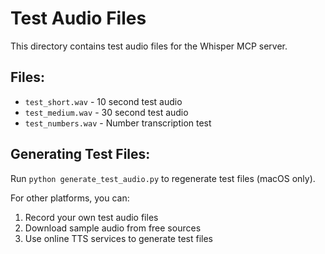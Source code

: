 # Test Audio Files

This directory contains test audio files for the Whisper MCP server.

## Files:
- `test_short.wav` - 10 second test audio
- `test_medium.wav` - 30 second test audio  
- `test_numbers.wav` - Number transcription test

## Generating Test Files:
Run `python generate_test_audio.py` to regenerate test files (macOS only).

For other platforms, you can:
1. Record your own test audio files
2. Download sample audio from free sources
3. Use online TTS services to generate test files
